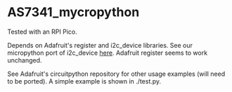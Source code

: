 # AS7341_mycropython

Tested with an RPI Pico. 

Depends on Adafruit's register and i2c_device libraries. See our micropython port of
i2c_device [here](https://github.com/AHSPC/adafruit_i2c_device_micropython). Adafruit register seems to work unchanged.

See Adafruit's circuitpython repository for other usage examples (will need to be ported).
A simple example is shown in ./test.py.
